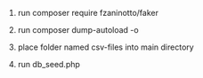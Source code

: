 1. run composer require fzaninotto/faker
2. run composer dump-autoload -o
3. place folder named csv-files into main directory

4. run db_seed.php
